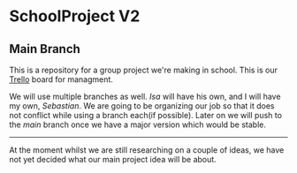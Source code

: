 # SchoolProject V2

## Main Branch

This is a repository for a group project we're making in school. 
This is our [Trello](https://trello.com/b/XL7BJNWe/school-project-v2) board for managment. 



We will use multiple branches as well. *Isa* will have his own, and I will have my own, *Sebastian*. 
We are going to be organizing our job so that it does not conflict while using a branch each(if possible). 
Later on we will push to the *main* branch once we have a major version which would be stable.

---

At the moment whilst we are still researching on a couple of ideas, we have not yet decided what our main project idea will be about.
